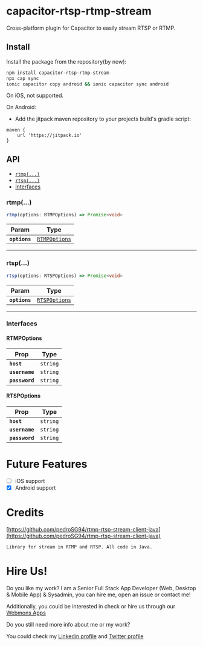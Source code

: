 # capacitor-rtsp-rtmp-stream

Cross-platform plugin for Capacitor to easily stream RTSP or RTMP.

## Install

Install the package from the repository(by now):
```bash
npm install capacitor-rtsp-rtmp-stream
npx cap sync
ionic capacitor copy android && ionic capacitor sync android
```

On iOS, not supported.

On Android:
- Add the jitpack maven repository to your projects build's gradle script:
```
maven {
	url 'https://jitpack.io'
}
```

## API

<docgen-index>

* [`rtmp(...)`](#rtmp)
* [`rtsp(...)`](#rtsp)
* [Interfaces](#interfaces)

</docgen-index>

<docgen-api>
<!--Update the source file JSDoc comments and rerun docgen to update the docs below-->

### rtmp(...)

```typescript
rtmp(options: RTMPOptions) => Promise<void>
```

| Param         | Type                                                |
| ------------- | --------------------------------------------------- |
| **`options`** | <code><a href="#rtmpoptions">RTMPOptions</a></code> |

--------------------


### rtsp(...)

```typescript
rtsp(options: RTSPOptions) => Promise<void>
```

| Param         | Type                                                |
| ------------- | --------------------------------------------------- |
| **`options`** | <code><a href="#rtspoptions">RTSPOptions</a></code> |

--------------------


### Interfaces


#### RTMPOptions

| Prop           | Type                |
| -------------- | ------------------- |
| **`host`**     | <code>string</code> |
| **`username`** | <code>string</code> |
| **`password`** | <code>string</code> |


#### RTSPOptions

| Prop           | Type                |
| -------------- | ------------------- |
| **`host`**     | <code>string</code> |
| **`username`** | <code>string</code> |
| **`password`** | <code>string</code> |

</docgen-api>

# Future Features
- [ ] iOS support
- [x] Android support

# Credits
[https://github.com/pedroSG94/rtmp-rtsp-stream-client-java](https://github.com/pedroSG94/rtmp-rtsp-stream-client-java)
```sh
Library for stream in RTMP and RTSP. All code in Java.
```

# Hire Us!
Do you like my work? I am a Senior Full Stack App Developer (Web, Desktop & Mobile App) & Sysadmin, you can hire me, open an issue or contact me!

Additionally, you could be interested in check or hire us through our [Webmons Apps](https://webmonsapps.com)

Do you still need more info about me or my work?

You could check my [Linkedin profile](https://www.linkedin.com/in/disono) and [Twitter profile](https://twitter.com/master_archie)